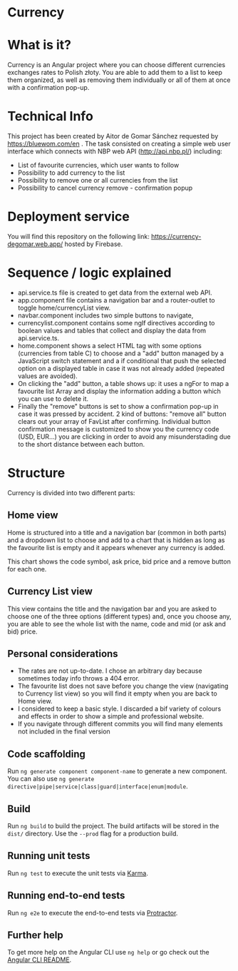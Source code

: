 # Currency

# What is it?

Currency is an Angular project where you can choose different currencies exchanges rates to Polish złoty. You are able to add them to a list to keep them organized, as well as removing them individually or all of them at once with a confirmation pop-up.

# Technical Info

This project has been created by Aitor de Gomar Sánchez requested by https://bluewom.com/en . The task consisted on creating a simple web user interface which connects with NBP web API (http://api.nbp.pl/) including:
* List of favourite currencies, which user wants to follow
* Possibility to add currency to the list
* Possibility to remove one or all currencies from the list
* Possibility to cancel currency remove - confirmation popup

# Deployment service

You will find this repository on the following link: https://currency-degomar.web.app/ hosted by Firebase.

# Sequence / logic explained

* api.service.ts file is created to get data from the external web API.
* app.component file contains a navigation bar and a router-outlet to toggle home/currencyList view.
* navbar.component includes two simple buttons to navigate,
* currencylist.component contains some ngIf directives according to boolean values and tables that collect and display the data from api.service.ts.
* home.component shows a select HTML tag with some options (currencies from table C) to choose and a "add" button managed by a JavaScript switch statement and a if conditional that push the selected option on a displayed table in case it was not already added (repeated values are avoided).
* On clicking the "add" button, a table shows up: it uses a ngFor to map a favourite list Array and display the information adding a button which you can use to delete it.
* Finally the "remove" buttons is set to show a confirmation pop-up in case it was pressed by accident. 2 kind of buttons: "remove all" button clears out your array of FavList after confirming. Individual button confirmation message is customized to show you the currency code (USD, EUR...) you are clicking in order to avoid any misunderstading due to the short distance between each button.

# Structure

Currency is divided into two different parts:

## Home view

Home is structured into a title and a navigation bar (common in both parts) and a dropdown list to choose and add to a chart that is hidden as long as the favourite list is empty and it appears whenever any currency is added.

This chart shows the code symbol, ask price, bid price and a remove button for each one.

## Currency List view

This view contains the title and the navigation bar and you are asked to choose one of the three options (different types) and, once you choose any, you are able to see the whole list with the name, code and mid (or ask and bid) price.


## Personal considerations

* The rates are not up-to-date. I chose an arbitrary day because sometimes today info throws a 404 error.
* The favourite list does not save before you change the view (navigating to Currency list view) so you will find it empty when you are back to Home view.
* I considered to keep a basic style. I discarded a bif variety of colours and effects in order to show a simple and professional website.
* If you navigate through different commits you will find many elements not included in the final version

## Code scaffolding

Run `ng generate component component-name` to generate a new component. You can also use `ng generate directive|pipe|service|class|guard|interface|enum|module`.

## Build

Run `ng build` to build the project. The build artifacts will be stored in the `dist/` directory. Use the `--prod` flag for a production build.

## Running unit tests

Run `ng test` to execute the unit tests via [Karma](https://karma-runner.github.io).

## Running end-to-end tests

Run `ng e2e` to execute the end-to-end tests via [Protractor](http://www.protractortest.org/).

## Further help

To get more help on the Angular CLI use `ng help` or go check out the [Angular CLI README](https://github.com/angular/angular-cli/blob/master/README.md).
